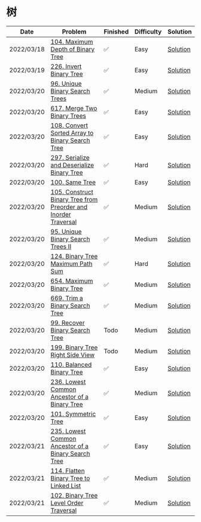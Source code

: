 # 树
| Date       | Problem                                                                                                                                                    | Finished | Difficulty | Solution                                               |
|------------|------------------------------------------------------------------------------------------------------------------------------------------------------------|----------|------------|--------------------------------------------------------|
| 2022/03/18 | [104. Maximum Depth of Binary Tree](https://leetcode.com/problems/maximum-depth-of-binary-tree/)                                                           | ✅        | Easy       | [Solution](./src/tree/MaxDepth.java)                   |
| 2022/03/19 | [226. Invert Binary Tree](https://leetcode.com/problems/invert-binary-tree/)                                                                               | ✅        | Easy       | [Solution](./src/tree/InvertTree.java)                 |
| 2022/03/20 | [96. Unique Binary Search Trees](https://leetcode.com/problems/unique-binary-search-trees/)                                                                | ✅        | Medium     | [Solution](./src/tree/NumTrees.java)                   |
| 2022/03/20 | [617. Merge Two Binary Trees](https://leetcode.com/problems/merge-two-binary-trees/)                                                                       | ✅        | Easy       | [Solution](./src/tree/MergeTrees.java)                 |
| 2022/03/20 | [108. Convert Sorted Array to Binary Search Tree](https://leetcode.com/problems/convert-sorted-array-to-binary-search-tree/)                               | ✅        | Easy       | [Solution](./src/tree/SortedArrayToBST.java)           |
| 2022/03/20 | [297. Serialize and Deserialize Binary Tree](https://leetcode.com/problems/serialize-and-deserialize-binary-tree/)                                         | ✅        | Hard       | [Solution](./src/tree/Codec.java)                      |
| 2022/03/20 | [100. Same Tree](https://leetcode.com/problems/same-tree/)                                                                                                 | ✅        | Easy       | [Solution](./src/tree/IsSameTree.java)                 |
| 2022/03/20 | [105. Construct Binary Tree from Preorder and Inorder Traversal](https://leetcode.com/problems/construct-binary-tree-from-preorder-and-inorder-traversal/) | ✅        | Medium     | [Solution](./src/tree/BuildTree.java)                  |
| 2022/03/20 | [95. Unique Binary Search Trees II](https://leetcode.com/problems/unique-binary-search-trees-ii/)                                                          | ✅        | Medium     | [Solution](./src/tree/GenerateTrees.java)              |
| 2022/03/20 | [124. Binary Tree Maximum Path Sum](https://leetcode.com/problems/binary-tree-maximum-path-sum/)                                                           | ✅        | Hard       | [Solution](./src/tree/MaxPathSum.java)                 |
| 2022/03/20 | [654. Maximum Binary Tree](https://leetcode.com/problems/maximum-binary-tree/)                                                                             | ✅        | Medium     | [Solution](./src/tree/ConstructMaximumBinaryTree.java) |
| 2022/03/20 | [669. Trim a Binary Search Tree](https://leetcode.com/problems/trim-a-binary-search-tree/)                                                                 | ✅        | Medium     | [Solution](./src/tree/TrimBST.java)                    |
| 2022/03/20 | [99. Recover Binary Search Tree](https://leetcode.com/problems/recover-binary-search-tree/)                                                                | Todo     | Medium     | [Solution](./src/tree/RecoverTree.java)                |
| 2022/03/20 | [199. Binary Tree Right Side View](https://leetcode.com/problems/binary-tree-right-side-view/)                                                             | Todo     | Medium     | [Solution](./src/tree/RightSideView.java)              |
| 2022/03/20 | [110. Balanced Binary Tree](https://leetcode.com/problems/balanced-binary-tree/)                                                                           | ✅        | Easy       | [Solution](./src/tree/IsBalanced.java)                 |
| 2022/03/20 | [236. Lowest Common Ancestor of a Binary Tree](https://leetcode.com/problems/lowest-common-ancestor-of-a-binary-tree/)                                     | ✅        | Medium     | [Solution](./src/tree/LowestCommonAncestor.java)       |
| 2022/03/20 | [101. Symmetric Tree](https://leetcode.com/problems/symmetric-tree/)                                                                                       | ✅        | Easy       | [Solution](./src/tree/IsSymmetric.java)                |
| 2022/03/21 | [235. Lowest Common Ancestor of a Binary Search Tree](https://leetcode.com/problems/lowest-common-ancestor-of-a-binary-search-tree/)                       | ✅        | Easy       | [Solution](./src/tree/LowestCommonAncestor1.java)      |
| 2022/03/21 | [114. Flatten Binary Tree to Linked List](https://leetcode.com/problems/flatten-binary-tree-to-linked-list/)                                               | ✅        | Medium     | [Solution](./src/tree/Flatten.java)                    |
| 2022/03/21 | [102. Binary Tree Level Order Traversal](https://leetcode.com/problems/binary-tree-level-order-traversal/)                                                 | ✅        | Medium     | [Solution](./src/tree/LevelOrder.java)                 |
